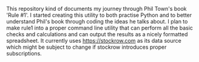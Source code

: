 This repository kind of documents my journey through Phil Town's book 'Rule #1'.
I started creating this utility to both practise Python and to better understand Phil's book
through coding the ideas he talks about. I plan to make rule1 into a proper command line utility that can perform all the
basic checks and calculations and can output the results as a nicely formatted spreadsheet. It currently uses https://stockrow.com
as its data source which might be subject to change if stockrow introduces proper subscriptions.